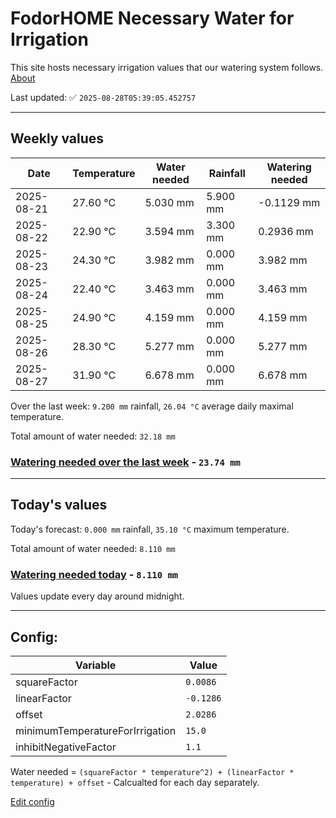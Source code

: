 # FodorHOME Necessary Water for Irrigation

This site hosts necessary irrigation values that our watering system follows. [About](https://github.com/redyau/irrigation)

Last updated: ✅ `2025-08-28T05:39:05.452757`

---

## Weekly values

| Date | Temperature | Water needed | Rainfall | Watering needed |
|-----|-----|-----|-----|-----|
| 2025-08-21 | 27.60 °C | 5.030 mm | 5.900 mm | -0.1129 mm |
| 2025-08-22 | 22.90 °C | 3.594 mm | 3.300 mm | 0.2936 mm |
| 2025-08-23 | 24.30 °C | 3.982 mm | 0.000 mm | 3.982 mm |
| 2025-08-24 | 22.40 °C | 3.463 mm | 0.000 mm | 3.463 mm |
| 2025-08-25 | 24.90 °C | 4.159 mm | 0.000 mm | 4.159 mm |
| 2025-08-26 | 28.30 °C | 5.277 mm | 0.000 mm | 5.277 mm |
| 2025-08-27 | 31.90 °C | 6.678 mm | 0.000 mm | 6.678 mm |


Over the last week: `9.200 mm` rainfall, `26.04 °C` average daily maximal temperature.

Total amount of water needed: `32.18 mm`

### [Watering needed over the last week](lastweek.txt) - `23.74 mm`

---

## Today's values

Today's forecast: `0.000 mm` rainfall, `35.10 °C` maximum temperature.

Total amount of water needed: `8.110 mm`

### [Watering needed today](today.txt) - `8.110 mm`

Values update every day around midnight.

---

## Config:

| Variable | Value |
|-----|-----|
| squareFactor | `0.0086` |
| linearFactor | `-0.1286` |
| offset | `2.0286` |
| minimumTemperatureForIrrigation | `15.0` |
| inhibitNegativeFactor | `1.1` |

Water needed = `(squareFactor * temperature^2) + (linearFactor * temperature) + offset` - Calcualted for each day separately.

[Edit config](https://github.com/RedyAu/irrigation/edit/main/config.json)
